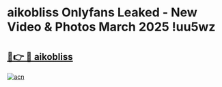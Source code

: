 # aikobliss Onlyfans Leaked - New Video & Photos March 2025 !uu5wz

# <h2><a href="https://jgbbcy.iuczelnia.edu.pl?title=aikobliss&ref=uu5wz">🔗👉 🔴 aikobliss</a></h2>

[![acn](https://github.com/user-attachments/assets/0f9c940e-d8b0-45ae-aac7-cd30a18b3e1c)](https://jgbbcy.iuczelnia.edu.pl?title=aikobliss&ref=uu5wz)

